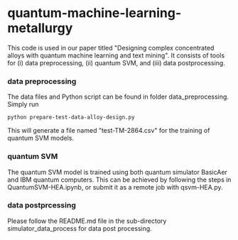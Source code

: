 # quantum-machine-learning-metallurgy

This code is used in our paper titled "Designing complex concentrated alloys with quantum machine learning and text mining".
It consists of tools for (i) data preprocessing, (ii) quantum SVM, and (iii) data postprocessing.


### data preprocessing
The data files and Python script can be found in folder data_preprocessing. Simply run
```shell
python prepare-test-data-alloy-design.py
```
This will generate a file named "test-TM-2864.csv" for the training of quantum SVM models.

### quantum SVM
The quantum SVM model is trained using both quantum simulator BasicAer and IBM quantum computers. This can be achieved by following the steps in QuantumSVM-HEA.ipynb, or submit it as a remote job with qsvm-HEA.py.

### data postprcessing

Please follow the README.md file in the sub-directory simulator_data_process for data post processing.
